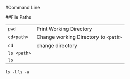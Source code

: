 #Command Line 

##File Paths 

|            |                                      |
| ---------- | ------------------------------------ |
| `pwd`      | Print Working Directory              |
| `cd<path>` | Change working Directory to `<path>` |
| `cd`       | change directory                     |
|`ls <path>`
|`ls`
`ls -l`
`ls -a`



